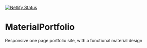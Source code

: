 [![Netlify Status](https://api.netlify.com/api/v1/badges/dd08d2e4-9146-430f-b4af-4bf5e5a9181c/deploy-status)](https://app.netlify.com/sites/awesome-tesla-e170b1/deploys)

# MaterialPortfolio
Responsive one page portfolio site, with a functional material design
